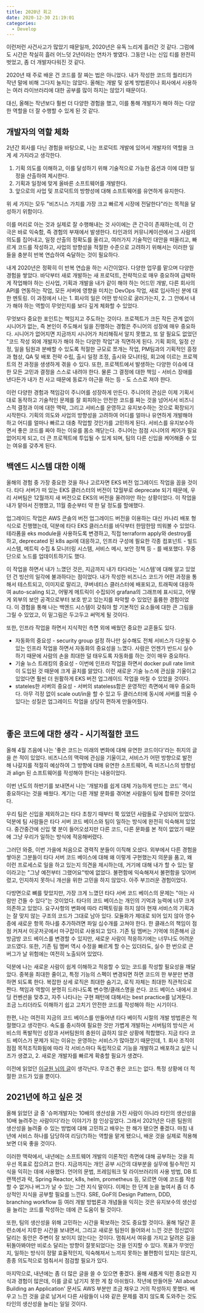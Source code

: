 ```yaml
---
title: 2020년 회고
date: 2020-12-30 21:19:01
categories:
  - Develop
---
```

이런저런 사건사고가 많았기 때문일까, 2020년은 유독 느리게 흘러간 것 같다. 그럼에도 시간은 착실히 흘러 어느덧 2년이라는 연차가 쌓였다. 그동안 나는 신입 티를 완전히 벗었고, 좀 더 개발자다워진 것 같다.

2020년 때 주로 배운 건 코드를 잘 짜는 법은 아니었다. 내가 작성한 코드의 퀄리티가 작년 말에 비해 그다지 늘지는 않았다. 올해는 개발 및 설계 방법론이나 회사에서 사용하는 여러 라이브러리에 대한 공부를 많이 하지는 않았기 때문이다.

대신, 올해는 작년보다 훨씬 더 다양한 경험을 했고, 이를 통해 개발자가 해야 하는 다양한 역할을 더 잘 수행할 수 있게 된 것 같다.
<br>

## 개발자의 역할 체화

2년간 회사를 다닌 경험을 바탕으로, 나는 프로덕트 개발에 있어서 개발자의 역할을 크게 세 가지라고 생각한다.

1. 기획 의도를 이해하고, 이를 달성하기 위해 기술적으로 가능한 옵션과 이에 대한 일정을 산출하여 제시한다.
2. 기획과 일정에 맞게 올바른 소프트웨어를 개발한다.
3. 앞으로의 사업 및 프로덕트의 방향성에 대해 소프트웨어를 유연하게 유지한다.

위 세 가지는 모두 "비즈니스 가치를 가장 크고 빠르게 시장에 전달한다"라는 목적을 달성하기 위함이다.

이를 머리로 아는 것과 실제로 잘 수행해내는 것 사이에는 큰 간극이 존재하는데, 이 간극은 바로 익숙함, 즉 경험의 부재에서 발생한다. 타인과의 커뮤니케이션에서 그 사람의 의도를 집어내고, 일정 산출의 정확도를 올리고, 여러가지 기술적인 대안을 떠올리고, 빠르게 코드를 작성하고, 사업의 방향성을 적절한 수준으로 고려하기 위해서는 이러한 일들을 충분히 반복 연습하여 숙달하는 것이 필요하다.

내게 2020년은 정확히 이 반복 연습을 하는 시간이었다. 다양한 업무를 맡으며 다양한 경험을 쌓았다. 바닥부터 새로 개발하는 새 프로덕트, 전략적으로 매우 중요하여 급박하게 작업해야 하는 신사업, 기획과 개발을 내가 같이 해야 하는 어드민 개발, 다른 회사의 API를 연동하는 작업, 모든 서버에 영향을 미치는 DevOps 작업, 새로 입사하신 분에 대한 멘토링. 이 과정에서 나는 1. 회사의 일은 어떤 방식으로 굴러가는지, 2. 그 안에서 내가 해야 하는 역할이 무엇인지를 보다 깊게 체화할 수 있었다.

무엇보다 중요한 포인트는 책임지고 주도하는 것이다. 프로젝트가 크든 작든 관계 없이 시니어가 없는, 즉 본인이 주도해서 일을 진행하는 경험은 주니어의 성장에 매우 중요하다. 시니어가 없어지면 지금까지 시니어가 처리해줘서 알지 못했고, 또 알 필요도 없었던 "코드 작성 외에 개발자가 해야 하는 다양한 작업"과 직면하게 된다. 기획 회의, 일정 산정, 일을 팀원과 분배할 수 있도록 적절한 규모로 쪼개는 작업, PM팀과의 기획적인 흥정과 협상, QA 및 배포 전략 수립, 출시 일정 조정, 출시와 모니터링, 회고에 이르는 프로젝트의 전 과정을 생생하게 겪을 수 있다. 또한, 프로젝트에서 발생하는 다양한 이슈에 대한 모든 고민과 결정을 스스로 내려야 한다. 물론 그 결정에 대한 책임 - 서비스 장애를 낸다든가 내가 친 사고 때문에 동료가 야근을 하는 등 - 도 스스로 져야 한다.

이런 다양한 경험과 책임감이 주니어를 성장하게 만든다. 주니어의 관심은 이제 기획서대로 동작하고 기술적인 문제를 잘 회피하는 안전한 코드를 짜는 것을 넘어서서 비즈니스적 결정과 이에 대한 맥락, 그리고 서비스를 운영하고 유지보수하는 것으로 확장되기 시작한다. 기획의 의도와 사업의 방향성을 고려하여 어디를 얼마나 유연하게 개발해야 하고 어디를 얼마나 빠르고 대충 작업할 것인가를 고민하게 된다. 서비스를 유지보수하면서 좋은 코드를 짜야 하는 이유를 몸소 깨닫는다. 주니어는 점점 시니어의 케어가 필요 없어지게 되고, 더 큰 프로젝트에 투입될 수 있게 되며, 팀의 다른 신입을 케어해줄 수 있는 여유를 갖추게 된다.
<br>

## 백엔드 시스템 대한 이해

올해의 경험 중 가장 중요한 것을 하나 고르자면 EKS 버전 업그레이드 작업을 꼽을 것이다. 타다 서버가 떠 있는 EKS 클러스터의 버전이 12월부로 deprecate 되기 때문에, 우리 서버팀은 12월까지 새 버전으로 EKS의 버전을 올려야만 하는 상황이었다. 이 작업을 내가 맡아서 진행했고, 11월 중순부터 약 한 달 정도를 할애했다.

업그레이드 작업은 AWS 콘솔의 버전 업그레이드 버전을 이용하는 대신 카나리 배포 형식으로 진행했는데, 덕분에 타다 EKS 클러스터를 바닥부터 한땀한땀 띄워볼 수 있었다. 테라폼을 eks module을 사용하도록 변경하고, 직접 terraform apply와 destroy를 하고, deprecated 된 k8s api에 대응하고, 인프라 구성에 필요한 각종 컴포넌트 - 빌드 시스템, 메트릭 수집 & 모니터링 시스템, 서비스 메시, 보안 정책 등 - 를 배포했다. 무중단으로 노드를 업데이트하기도 했다.

이 작업을 하면서 내가 느꼈던 것은, 지금까지 내가 타다라는 '시스템'에 대해 알고 있었던 건 빙산의 일각에 불과하다는 점이었다. 내가 작성한 비즈니스 코드가 어떤 과정을 통해서 테스트되고, 이미지로 말리고, 쿠버네티스 클러스터에 배포되고, 트래픽에 대응하여 auto-scaling 되고, 어떻게 메트릭이 수집되어 grafana의 그래프에 표시되고, 어떻게 외부의 보안 공격으로부터 보호 받고 있는지를 파악할 수 있었던 훌륭한 경험이었다. 이 경험을 통해 나는 백엔드 시스템이 갖춰야 할 기본적인 요소들에 대한 큰 그림을 그릴 수 있었고, 이 밑그림은 두고두고 써먹게 될 것이다.

또한, 인프라 작업을 하면서 지식적인 측면 외에 배웠던 중요한 교훈들도 있다.

- 자동화의 중요성 - security group 설정 하나만 실수해도 전체 서비스가 다운될 수 있는 인프라 작업을 하면서 자동화의 중요성을 느꼈다. 사람은 언젠가 반드시 실수하기 때문에 사람의 손을 최대한 덜 태우도록 자동화를 하는 것이 매우 중요하다.
- 기술 뉴스 트래킹의 중요성 - 이번에 인프라 작업을 하면서 docker pull rate limit이 도입된 것 때문에 크게 골치를 앓았다. 이런 새로운 기술 뉴스에 관심을 기울이고 있었다면 훨씬 더 원활하게 EKS 버전 업그레이드 작업을 마칠 수 있었을 것이다.
- stateles한 서버의 중요성 - 서버의 stateless함은 운영적인 측면에서 매우 중요하다. 아무 걱정 없이 scale out/in을 할 수 있고 두 클러스터에 동시에 서버를 띄울 수 있다는 성질은 업그레이드 작업을 상당히 편하게 만들어줬다.
<br>

## 좋은 코드에 대한 생각 - 시기적절한 코드

올해 4월 즈음에 나는 '좋은 코드는 미래의 변화에 대해 유연한 코드이다'라는 취지의 글을 쓴 적이 있었다. 비즈니스의 맥락에 관심을 기울이고, 서비스가 어떤 방향으로 발전해 나갈지를 적절히 예상하여 그 방향에 대해 유연한 소프트웨어, 즉 비즈니스의 방향성과 align 된 소프트웨어를 작성해야 한다는 내용이었다.

이번 년도의 하반기를 보내면서 나는 '개발자를 쉽게 대체 가능하게 만드는 코드' 역시 중요하다는 것을 배웠다. 계기는 다른 개발 문화를 겪어본 사람들이 팀에 합류한 것이었다.

우리 팀은 신입을 제외하고는 타다 초창기 때부터 쭉 있었던 사람들로 구성되어 있었다. 덕분에 팀 사람들은 타다 서버 코드 베이스와 팀이 일하는 방식에 완전히 익숙해져 있었다. 중간중간에 신입 몇 분이 들어오셨지만 다른 코드, 다른 문화를 본 적이 없었기 때문에 그냥 우리가 일하는 방식에 적응해버렸다.

그러던 와중, 이번 가을에 처음으로 경력직 분들이 이직해 오셨다. 외부에서 다른 경험을 쌓아온 그분들이 타다 서버 코드 베이스에 대해 왜 이렇게 구현했는지 의문을 품고, 왜 이런 프로세스로 일을 하고 있는지 의견을 제시하는데, 거기에 대해 내가 할 수 있는 말이라고는 "그냥 예전부터 그랬어요"밖에 없었다. 불편함에 익숙해져서 불편함을 잊어버렸고, 인지하지 못하니 개선을 위한 고민을 하지 않았다. 아주 부끄러운 경험이었다.

다방면으로 뼈를 맞았지만, 가장 크게 느꼈던 타다 서버 코드 베이스의 문제는 "아는 사람만 건들 수 있다"는 것이었다. 타다의 코드 베이스는 개인의 기억과 능력에 너무 크게 의존하고 있었다. 요구사항의 변화에 따라 리팩토링을 하지 않아 현재 서비스의 기획과는 잘 맞지 않는 구조의 코드가 그대로 남아 있다. 모듈화가 제대로 되어 있지 않아 영수증에 새로운 항목 하나를 추가하려면 파일 십수개를 고쳐야 한다. 한 클래스의 책임이 점점 커져서 이곳저곳에서 마구잡이로 사용되고 있다. 기존 팀 멤버는 기억에 의존해서 금방금방 코드 베이스를 변경할 수 있지만, 새로운 사람이 적응하기에는 너무나도 어려운 코드였다. 또한, 기존 팀 멤버 역시 수정을 빠르게 할 수는 있더라도, 실수 한 번으로 큰 버그가 날 위험에는 여전히 노출되어 있었다.

덕분에 나는 새로운 사람이 쉽게 이해하고 적응할 수 있는 코드를 작성할 필요성을 깨달았다. 중복을 최대한 줄이고, 특정 기능의 스펙이 변경되면 하면 코드의 한 부분만 변경하면 되도록 한다. 복잡한 상세 로직은 최대한 숨기고, 로직 자체는 최대한 직관적으로 짠다. 책임과 역할이 분명히 드러나도록 변수명/클래스명을 쓴다. 코드 베이스 내에서 코딩 컨벤션을 맞추고, 자주 나타나는 구현 패턴에 대해서는 best practice를 남겨둔다. 조금 느리더라도 이해하기 쉽고 고치기 안전한 코드를 작성해야 하는 시기이다.

한편, 나는 여전히 지금의 코드 베이스를 만들어낸 타다 베이직 시절의 개발 방법론은 적절했다고 생각한다. 속도를 중시하여 필요한 것만 가볍게 개발하는 서버팀의 방식은 서비스의 폭발적인 성장과 서버팀원의 충원이 급하지 않은 상황에 적합했다. 지금 타다 코드 베이스가 문제가 되는 이유는 운영하는 서비스가 많아졌기 때문인데, 1. 회사 조직이 점점 목적조직화됨에 따라 각 서비스마다 독립적으로 기능을 개발하고 배포하고 싶은 니즈가 생겼고, 2. 새로운 개발자를 빠르게 확충할 필요가 생겼다.

이전에 읽었던 [이규원 님의 글](https://gyuwon.github.io/blog/2020/07/31/what-is-good-code.html?fbclid=IwAR0iQ_n1O9v9Vkn8HI2oEah2phtppZEzFYKtYt_iYsb7x0oQlidzibOnzp0)이 생각난다. 무조건 좋은 코드는 없다. 특정 상황에 더 적절한 코드가 있을 뿐이다.
<br>

## 2021년에 하고 싶은 것

올해 읽었던 글 중 '슈퍼개발자는 10배의 생산성을 가진 사람이 아니라 타인의 생산성을 10배 늘려주는 사람이다'라는 이야기가 참 인상깊었다. 그래서 2021년은 다른 팀원의 생산성을 늘려줄 수 있는 방법에 대해 고민하고 배우는 한 해가 됐으면 좋겠다. 마침 내년에 서비스 하나를 담당하여 리딩(?)하는 역할을 맡게 됐으니, 배운 것을 실제로 적용해보면 더욱 좋을 것이다.

이러한 맥락에서, 내년에는 소프트웨어 개발의 이론적인 측면에 대해 공부하는 것을 최우선 목표로 잡으려고 한다. 지금까지는 개인 공부 시간의 대부분을 실무에 필수적인 지식을 익히는 데에 사용했다. 언어의 문법, 프레임워크 및 라이브러리의 사용 방법, DB 트랜잭션과 락, Spring Reactor, k8s, helm, prometheus 등, 모르면 아예 코드를 작성할 수 없거나 버그가 날 수 있는 그런 지식 말이다. 이제는 한 단계 눈을 높여서 좀 더 추상적인 지식을 공부할 필요를 느낀다. SRE, GoF의 Design Pattern, DDD, branching workflow 등 여러 개발 방법론과 개념들을 익히는 것은 유지보수의 생산성을 늘리는 코드를 작성하는 데에 큰 도움이 될 것이다.

또한, 팀의 생산성을 위해 고민하는 시간을 확보하는 것도 중요할 것이다. 올해 1달간 훈련소에서 지루한 시간을 보내면서, 그리고 새로운 팀원이 들어와서 느낀 것은 정신없이 달리는 동안은 주변이 잘 보이지 않는다는 것이다. 멈춰서서 여유를 가지고 달려온 길을 뒤돌아봐야만 비로소 달리는 방향이 잘못되었다는 것을 인지할 수 있다. 목표가 무엇인지, 일하는 방식이 정말 효율적인지, 익숙해져서 느끼지 못하는 불편함이 있지는 않은지, 종종 의도적으로 멈춰서서 점검할 필요가 있다.

마지막으로, 내년에는 좀 더 많은 글을 쓸 수 있으면 좋겠다. 올해 새롭게 익힌 중요한 지식과 경험이 많은데, 이를 글로 남기지 못한 게 참 아쉬웠다. 작년에 만들어둔 'All about Building an Application' 문서도 AWS 부분만 조금 채우고 거의 작성하지 못했다. 배우고 느낀 것을 글로 남겨서 다른 사람들이 나와 같은 문제를 겪지 않도록 도와주는 것도 타인의 생산성을 늘리는 일일 것이다.